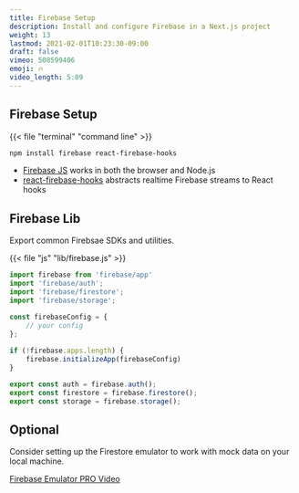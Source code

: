 ```yaml
---
title: Firebase Setup
description: Install and configure Firebase in a Next.js project
weight: 13
lastmod: 2021-02-01T10:23:30-09:00
draft: false
vimeo: 508599406
emoji: 🔥
video_length: 5:09
---
```


## Firebase Setup

{{< file "terminal" "command line" >}}
```bash
npm install firebase react-firebase-hooks
```

- [Firebase JS](https://firebase.google.com/docs/web/setup) works in both the browser and Node.js
- [react-firebase-hooks](https://www.npmjs.com/package/react-firebase-hooks) abstracts realtime Firebase streams to React hooks 

## Firebase Lib

Export common Firebsae SDKs and utilities.

{{< file "js" "lib/firebase.js" >}}
```javascript
import firebase from 'firebase/app'
import 'firebase/auth';
import 'firebase/firestore';
import 'firebase/storage';

const firebaseConfig = {
    // your config
};
  
if (!firebase.apps.length) {
    firebase.initializeApp(firebaseConfig)
}

export const auth = firebase.auth();
export const firestore = firebase.firestore();
export const storage = firebase.storage();
```

## Optional

Consider setting up the Firestore emulator to work with mock data on your local machine.

[Firebase Emulator PRO Video](/lessons/firebase-emulator-advanced/)

